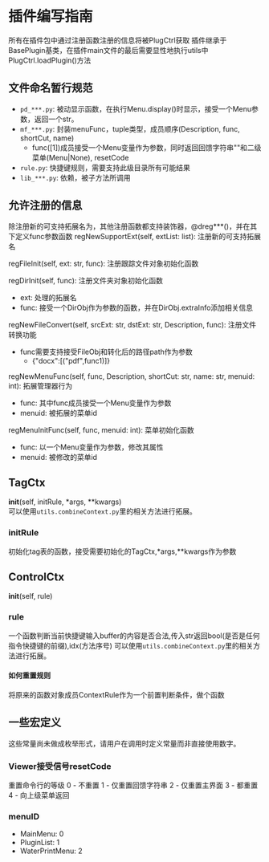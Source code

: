 # 插件编写指南
所有在插件包中通过注册函数注册的信息将被PlugCtrl获取
插件继承于BasePlugin基类，在插件main文件的最后需要显性地执行utils中PlugCtrl.loadPlugin()方法

## 文件命名暂行规范
- `pd_***.py`: 被动显示函数，在执行Menu.display()时显示，接受一个Menu参数，返回一个str。
- `mf_***.py`: 封装menuFunc，tuple类型，成员顺序(Description, func, shortCut, name)
    - func([1])成员接受一个Menu变量作为参数，同时返回回馈字符串""和二级菜单(Menu|None), resetCode
- `rule.py`: 快捷键规则，需要支持此级目录所有可能结果
- `lib_***.py`: 依赖，被子方法所调用 

## 允许注册的信息
除注册新的可支持拓展名为，其他注册函数都支持装饰器，@dreg***()，并在其下定义func参数函数
regNewSupportExt(self, extList: list):  注册新的可支持拓展名

regFileInit(self, ext: str, func):  注册跟踪文件对象初始化函数

regDirInit(self, func): 注册文件夹对象初始化函数
- ext: 处理的拓展名
- func: 接受一个DirObj作为参数的函数，并在DirObj.extraInfo添加相关信息
        
regNewFileConvert(self, srcExt: str, dstExt: str, Description, func): 注册文件转换功能
- func需要支持接受FileObj和转化后的路径path作为参数
    - {"docx":[("pdf",func1)]}

regNewMenuFunc(self, func, Description, shortCut: str, name: str, menuid: int): 拓展管理器行为
- func: 其中func成员接受一个Menu变量作为参数
- menuid: 被拓展的菜单id
        
regMenuInitFunc(self, func, menuid: int): 菜单初始化函数
- func: 以一个Menu变量作为参数，修改其属性
- menuid: 被修改的菜单id
        

## TagCtx
__init__(self, initRule, *args, **kwargs)  
可以使用`utils.combineContext.py`里的相关方法进行拓展。

### initRule
初始化tag表的函数，接受需要初始化的TagCtx,*args,**kwargs作为参数

## ControlCtx
__init__(self, rule)

### rule
一个函数判断当前快捷键输入buffer的内容是否合法,传入str返回bool(是否是任何指令快捷键的前缀),idx(方法序号)
可以使用`utils.combineContext.py`里的相关方法进行拓展。

#### 如何重置规则
将原来的函数对象成员ContextRule作为一个前置判断条件，做个函数

## 一些宏定义
这些常量尚未做成枚举形式，请用户在调用时定义常量而非直接使用数字。  

### Viewer接受信号resetCode
重置命令行的等级
0 - 不重置
1 - 仅重置回馈字符串
2 - 仅重置主界面
3 - 都重置
4 - 向上级菜单返回

### menuID
- MainMenu: 0
- PluginList: 1
- WaterPrintMenu: 2